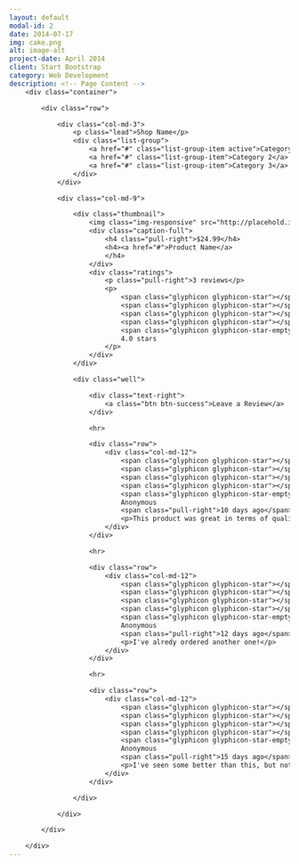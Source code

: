```yaml
---
layout: default
modal-id: 2
date: 2014-07-17
img: cake.png
alt: image-alt
project-date: April 2014
client: Start Bootstrap
category: Web Development
description: <!-- Page Content -->
    <div class="container">

        <div class="row">

            <div class="col-md-3">
                <p class="lead">Shop Name</p>
                <div class="list-group">
                    <a href="#" class="list-group-item active">Category 1</a>
                    <a href="#" class="list-group-item">Category 2</a>
                    <a href="#" class="list-group-item">Category 3</a>
                </div>
            </div>

            <div class="col-md-9">

                <div class="thumbnail">
                    <img class="img-responsive" src="http://placehold.it/800x300" alt="">
                    <div class="caption-full">
                        <h4 class="pull-right">$24.99</h4>
                        <h4><a href="#">Product Name</a>
                        </h4>
                    </div>
                    <div class="ratings">
                        <p class="pull-right">3 reviews</p>
                        <p>
                            <span class="glyphicon glyphicon-star"></span>
                            <span class="glyphicon glyphicon-star"></span>
                            <span class="glyphicon glyphicon-star"></span>
                            <span class="glyphicon glyphicon-star"></span>
                            <span class="glyphicon glyphicon-star-empty"></span>
                            4.0 stars
                        </p>
                    </div>
                </div>

                <div class="well">

                    <div class="text-right">
                        <a class="btn btn-success">Leave a Review</a>
                    </div>

                    <hr>

                    <div class="row">
                        <div class="col-md-12">
                            <span class="glyphicon glyphicon-star"></span>
                            <span class="glyphicon glyphicon-star"></span>
                            <span class="glyphicon glyphicon-star"></span>
                            <span class="glyphicon glyphicon-star"></span>
                            <span class="glyphicon glyphicon-star-empty"></span>
                            Anonymous
                            <span class="pull-right">10 days ago</span>
                            <p>This product was great in terms of quality. I would definitely buy another!</p>
                        </div>
                    </div>

                    <hr>

                    <div class="row">
                        <div class="col-md-12">
                            <span class="glyphicon glyphicon-star"></span>
                            <span class="glyphicon glyphicon-star"></span>
                            <span class="glyphicon glyphicon-star"></span>
                            <span class="glyphicon glyphicon-star"></span>
                            <span class="glyphicon glyphicon-star-empty"></span>
                            Anonymous
                            <span class="pull-right">12 days ago</span>
                            <p>I've alredy ordered another one!</p>
                        </div>
                    </div>

                    <hr>

                    <div class="row">
                        <div class="col-md-12">
                            <span class="glyphicon glyphicon-star"></span>
                            <span class="glyphicon glyphicon-star"></span>
                            <span class="glyphicon glyphicon-star"></span>
                            <span class="glyphicon glyphicon-star"></span>
                            <span class="glyphicon glyphicon-star-empty"></span>
                            Anonymous
                            <span class="pull-right">15 days ago</span>
                            <p>I've seen some better than this, but not at this price. I definitely recommend this item.</p>
                        </div>
                    </div>

                </div>

            </div>

        </div>

    </div>
---
```

